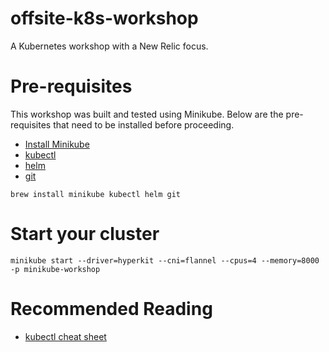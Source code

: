 # offsite-k8s-workshop
A Kubernetes workshop with a New Relic focus.

# Pre-requisites

This workshop was built and tested using Minikube.  Below are the pre-requisites that need to be installed before proceeding.

- [Install Minikube](https://minikube.sigs.k8s.io/docs/start/)
- [kubectl](https://kubernetes.io/docs/tasks/tools/install-kubectl-macos/)
- [helm](https://helm.sh/docs/intro/install/#from-homebrew-macos)
- [git](https://git-scm.com/download/mac)

```
brew install minikube kubectl helm git
```

# Start your cluster

```
minikube start --driver=hyperkit --cni=flannel --cpus=4 --memory=8000 -p minikube-workshop
```

# Recommended Reading

- [kubectl cheat sheet](https://kubernetes.io/docs/reference/kubectl/cheatsheet/?ref=hackernoon.com)